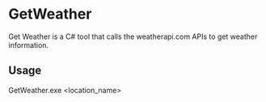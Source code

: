 # GetWeather
Get Weather is a C# tool that calls the weatherapi.com APIs to get weather information.

## Usage
GetWeather.exe <location_name>
